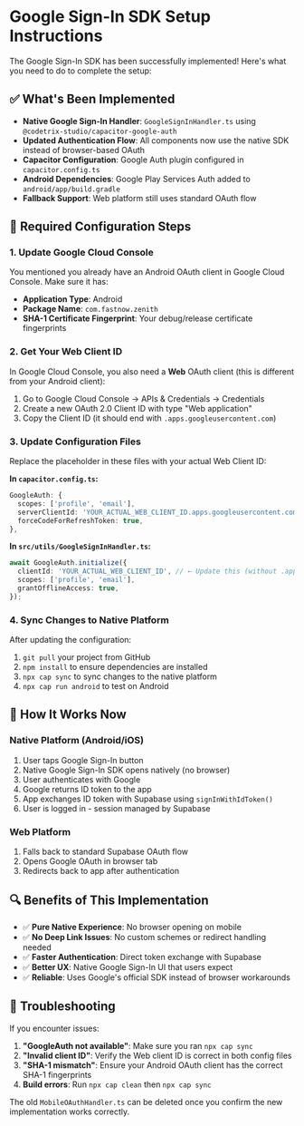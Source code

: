 # Google Sign-In SDK Setup Instructions

The Google Sign-In SDK has been successfully implemented! Here's what you need to do to complete the setup:

## ✅ What's Been Implemented

- **Native Google Sign-In Handler**: `GoogleSignInHandler.ts` using `@codetrix-studio/capacitor-google-auth`
- **Updated Authentication Flow**: All components now use the native SDK instead of browser-based OAuth
- **Capacitor Configuration**: Google Auth plugin configured in `capacitor.config.ts`
- **Android Dependencies**: Google Play Services Auth added to `android/app/build.gradle`
- **Fallback Support**: Web platform still uses standard OAuth flow

## 🔧 Required Configuration Steps

### 1. Update Google Cloud Console

You mentioned you already have an Android OAuth client in Google Cloud Console. Make sure it has:

- **Application Type**: Android
- **Package Name**: `com.fastnow.zenith`
- **SHA-1 Certificate Fingerprint**: Your debug/release certificate fingerprints

### 2. Get Your Web Client ID

In Google Cloud Console, you also need a **Web** OAuth client (this is different from your Android client):

1. Go to Google Cloud Console → APIs & Credentials → Credentials
2. Create a new OAuth 2.0 Client ID with type "Web application"
3. Copy the Client ID (it should end with `.apps.googleusercontent.com`)

### 3. Update Configuration Files

Replace the placeholder in these files with your actual Web Client ID:

**In `capacitor.config.ts`:**
```typescript
GoogleAuth: {
  scopes: ['profile', 'email'],
  serverClientId: 'YOUR_ACTUAL_WEB_CLIENT_ID.apps.googleusercontent.com', // ← Update this
  forceCodeForRefreshToken: true,
},
```

**In `src/utils/GoogleSignInHandler.ts`:**
```typescript
await GoogleAuth.initialize({
  clientId: 'YOUR_ACTUAL_WEB_CLIENT_ID', // ← Update this (without .apps.googleusercontent.com)
  scopes: ['profile', 'email'],
  grantOfflineAccess: true,
});
```

### 4. Sync Changes to Native Platform

After updating the configuration:

1. `git pull` your project from GitHub
2. `npm install` to ensure dependencies are installed  
3. `npx cap sync` to sync changes to the native platform
4. `npx cap run android` to test on Android

## 🎯 How It Works Now

### Native Platform (Android/iOS)
1. User taps Google Sign-In button
2. Native Google Sign-In SDK opens natively (no browser)
3. User authenticates with Google
4. Google returns ID token to the app
5. App exchanges ID token with Supabase using `signInWithIdToken()`
6. User is logged in - session managed by Supabase

### Web Platform  
1. Falls back to standard Supabase OAuth flow
2. Opens Google OAuth in browser tab
3. Redirects back to app after authentication

## 🔍 Benefits of This Implementation

- ✅ **Pure Native Experience**: No browser opening on mobile
- ✅ **No Deep Link Issues**: No custom schemes or redirect handling needed
- ✅ **Faster Authentication**: Direct token exchange with Supabase
- ✅ **Better UX**: Native Google Sign-In UI that users expect
- ✅ **Reliable**: Uses Google's official SDK instead of browser workarounds

## 🐛 Troubleshooting

If you encounter issues:

1. **"GoogleAuth not available"**: Make sure you ran `npx cap sync`
2. **"Invalid client ID"**: Verify the Web client ID is correct in both config files
3. **"SHA-1 mismatch"**: Ensure your Android OAuth client has the correct SHA-1 fingerprints
4. **Build errors**: Run `npx cap clean` then `npx cap sync`

The old `MobileOAuthHandler.ts` can be deleted once you confirm the new implementation works correctly.